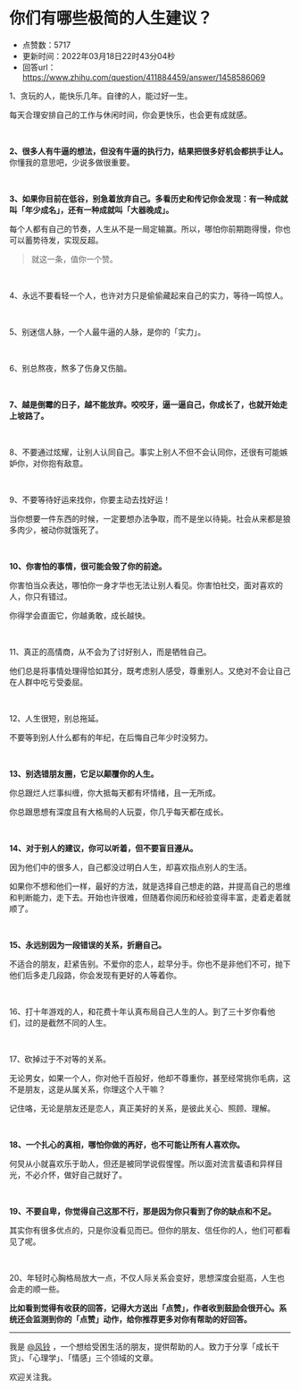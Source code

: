 # 你们有哪些极简的人生建议？
- 点赞数：5717
- 更新时间：2022年03月18日22时43分04秒
- 回答url：https://www.zhihu.com/question/411884459/answer/1458586069
<body>
 <p data-pid="TkFoEHgc">1、贪玩的人，能快乐几年。自律的人，能过好一生。</p>
 <p data-pid="b4x6m1Io">每天合理安排自己的工作与休闲时间，你会更快乐，也会更有成就感。</p>
 <p class="ztext-empty-paragraph"><br></p>
 <p data-pid="Leyi9AsZ"><b>2、很多人有牛逼的想法，但没有牛逼的执行力，结果把很多好机会都拱手让人。</b>你懂我的意思吧，少说多做很重要。</p>
 <p class="ztext-empty-paragraph"><br></p>
 <p data-pid="xF4Mehaz"><b>3、如果你目前在低谷，别急着放弃自己。多看历史和传记你会发现：有一种成就叫「年少成名」，还有一种成就叫「大器晚成」。</b></p>
 <p data-pid="cBTKHQVB">每个人都有自己的节奏，人生从不是一局定输赢。所以，哪怕你前期跑得慢，你也可以蓄势待发，实现反超。</p>
 <blockquote data-pid="EEwMvLzd">
  就这一条，值你一个赞。
 </blockquote>
 <p class="ztext-empty-paragraph"><br></p>
 <p data-pid="qFRywPPF">4、永远不要看轻一个人，也许对方只是偷偷藏起来自己的实力，等待一鸣惊人。</p>
 <p class="ztext-empty-paragraph"><br></p>
 <p data-pid="EeW1Jdnl">5、别迷信人脉，一个人最牛逼的人脉，是你的「实力」。</p>
 <p class="ztext-empty-paragraph"><br></p>
 <p data-pid="rq83G9aS">6、别总熬夜，熬多了伤身又伤脑。</p>
 <p class="ztext-empty-paragraph"><br></p>
 <p data-pid="irOP21H2"><b>7、越是倒霉的日子，越不能放弃。咬咬牙，逼一逼自己，你成长了，也就开始走上坡路了。</b></p>
 <p class="ztext-empty-paragraph"><br></p>
 <p data-pid="3cSekjEQ">8、不要通过炫耀，让别人认同自己。事实上别人不但不会认同你，还很有可能嫉妒你，对你抱有敌意。</p>
 <p class="ztext-empty-paragraph"><br></p>
 <p data-pid="v3FR89jk">9、不要等待好运来找你，你要主动去找好运！</p>
 <p data-pid="kLLnI6HP">当你想要一件东西的时候，一定要想办法争取，而不是坐以待毙。社会从来都是狼多肉少，被动你就饿死了。</p>
 <p class="ztext-empty-paragraph"><br></p>
 <p data-pid="bHZGPs6B"><b>10、你害怕的事情，很可能会毁了你的前途。</b></p>
 <p data-pid="mg3P-6un">你害怕当众表达，哪怕你一身才华也无法让别人看见。你害怕社交，面对喜欢的人，你只有错过。</p>
 <p data-pid="dP3iW_lW">你得学会直面它，你越勇敢，成长越快。</p>
 <p class="ztext-empty-paragraph"><br></p>
 <p data-pid="VS8pG2NT">11、真正的高情商，从不会为了讨好别人，而是牺牲自己。</p>
 <p data-pid="GbxtEGac">他们总是将事情处理得恰如其分，既考虑别人感受，尊重别人。又绝对不会让自己在人群中吃亏受委屈。</p>
 <p class="ztext-empty-paragraph"><br></p>
 <p data-pid="XexQT9je">12、人生很短，别总拖延。</p>
 <p data-pid="nq33coig">不要等到别人什么都有的年纪，在后悔自己年少时没努力。</p>
 <p class="ztext-empty-paragraph"><br></p>
 <p data-pid="Sw9FbU6X"><b>13、别选错朋友圈，它足以颠覆你的人生。</b></p>
 <p data-pid="2Vh9IukE">你总跟烂人烂事纠缠，你大抵每天都有坏情绪，且一无所成。</p>
 <p data-pid="JE1-jiRU">你总跟思想有深度且有大格局的人玩耍，你几乎每天都在成长。</p>
 <p class="ztext-empty-paragraph"><br></p>
 <p data-pid="fjYqtL9V"><b>14、对于别人的建议，你可以听着，但不要盲目遵从。</b></p>
 <p data-pid="OVZabJAl">因为他们中的很多人，自己都没过明白人生，却喜欢指点别人的生活。</p>
 <p data-pid="ByH6kqcO">如果你不想和他们一样，最好的方法，就是选择自己想走的路，并提高自己的思维和判断能力，走下去。开始也许很难，但随着你阅历和经验变得丰富，走着走着就顺了。</p>
 <p class="ztext-empty-paragraph"><br></p>
 <p data-pid="Go77U_l-"><b>15、永远别因为一段错误的关系，折磨自己。</b></p>
 <p data-pid="jg0GA28p">不适合的朋友，赶紧告别。不爱你的恋人，趁早分手。你也不是非他们不可，抛下他们后多走几段路，你会发现有更好的人等着你。</p>
 <p class="ztext-empty-paragraph"><br></p>
 <p data-pid="_rame6At">16、打十年游戏的人，和花费十年认真布局自己人生的人。到了三十岁你看他们，过的是截然不同的人生。</p>
 <p class="ztext-empty-paragraph"><br></p>
 <p data-pid="LmQjT3ml">17、砍掉过于不对等的关系。</p>
 <p data-pid="LaoCDeOS">无论男女，如果一个人，你对他千百般好，他却不尊重你，甚至经常挑你毛病，这不是朋友，这是从属关系，你理这个人干嘛？</p>
 <p data-pid="3xreixw4">记住咯，无论是朋友还是恋人，真正美好的关系，是彼此关心、照顾、理解。</p>
 <p class="ztext-empty-paragraph"><br></p>
 <p data-pid="wqwpLFLk"><b>18、一个扎心的真相，哪怕你做的再好，也不可能让所有人喜欢你。</b></p>
 <p data-pid="SGZb9-4W">何炅从小就喜欢乐于助人，但还是被同学说假惺惺。所以面对流言蜚语和异样目光，不必介怀，做好自己就好了。</p>
 <p class="ztext-empty-paragraph"><br></p>
 <p data-pid="-ZmU11aW"><b>19、不要自卑，你觉得自己这那不行，那是因为你只看到了你的缺点和不足。</b></p>
 <p data-pid="8dS0RdQz">其实你有很多优点的，只是你没看见而已。但你的朋友、信任你的人，他们可都看见了呢。</p>
 <p class="ztext-empty-paragraph"><br></p>
 <p data-pid="RyXMH5IN">20、年轻时心胸格局放大一点，不仅人际关系会变好，思想深度会挺高，人生也会走的顺一些。</p>
 <p data-pid="rUZpN-sV"><b>比如看到觉得有收获的回答，记得大方送出「点赞」，作者收到鼓励会很开心。系统还会监测到你的「点赞」动作，给你推荐更多对你有帮助的好回答。</b></p>
 <hr>
 <p data-pid="k02EM4Jq">我是 <a class="member_mention" href="https://www.zhihu.com/people/f8a8ace0cc3393bde365f1bf4402637e" data-hash="f8a8ace0cc3393bde365f1bf4402637e" data-hovercard="p$b$f8a8ace0cc3393bde365f1bf4402637e">@风铃</a> ，一个想给受困生活的朋友，提供帮助的人。致力于分享「成长干货」、「心理学」、「情感」三个领域的文章。</p>
 <p data-pid="mtr79e4o">欢迎关注我。</p>
</body>